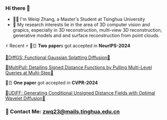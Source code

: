### Hi there 👋
- :man_technologist: I'm Weiqi Zhang, a Master's Student at Tsinghua University
- :telescope: My research interests lie in the area of 3D computer vision and grapics, especially in 3D reconstruction, multi-view 3D reconstruction, generative models and and surface reconstruction from point clouds.


⚡ Recent ⚡
💬☲ **Two** 𝐩𝐚𝐩𝐞𝐫s got accepted in **NeurIPS-2024**

[🔭DiffGS: Functional Gaussian Splatting Diffusion🔭](https://junshengzhou.github.io/DiffGS/) 

[🔭MultiPull: Detailing Signed Distance Functions by Pulling Multi-Level Queries at Multi-Step🔭](https://takeshie.github.io/MultiPull/) 

💬☲ **One** 𝐩𝐚𝐩𝐞𝐫 got accepted in **CVPR-2024**

[🔭UDiFF: Generating Conditional Unsigned Distance Fields with Optimal Wavelet Diffusion🔭](https://weiqi-zhang.github.io/UDiFF/) 
### 📧 Contact Me: zwq23@mails.tinghua.edu.cn

<!--
**Bitterdhg/Bitterdhg** is a ✨ _special_ ✨ repository because its `README.md` (this file) appears on your GitHub profile.

Here are some ideas to get you started:

- 🔭 I’m currently working on ...
- 🌱 I’m currently learning ...
- 👯 I’m looking to collaborate on ...
- 🤔 I’m looking for help with ...
- 💬 Ask me about ...
- 📫 How to reach me: ...
- 😄 Pronouns: ...
- ⚡ Fun fact: ...
-->

